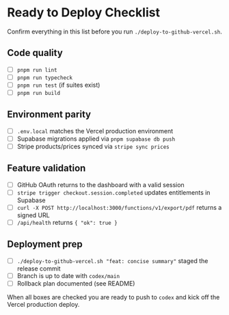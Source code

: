 # Ready to Deploy Checklist

Confirm everything in this list before you run `./deploy-to-github-vercel.sh`.

## Code quality

- [ ] `pnpm run lint`
- [ ] `pnpm run typecheck`
- [ ] `pnpm run test` (if suites exist)
- [ ] `pnpm run build`

## Environment parity

- [ ] `.env.local` matches the Vercel production environment
- [ ] Supabase migrations applied via `pnpm supabase db push`
- [ ] Stripe products/prices synced via `stripe sync prices`

## Feature validation

- [ ] GitHub OAuth returns to the dashboard with a valid session
- [ ] `stripe trigger checkout.session.completed` updates entitlements in Supabase
- [ ] `curl -X POST http://localhost:3000/functions/v1/export/pdf` returns a signed URL
- [ ] `/api/health` returns `{ "ok": true }`

## Deployment prep

- [ ] `./deploy-to-github-vercel.sh "feat: concise summary"` staged the release commit
- [ ] Branch is up to date with `codex/main`
- [ ] Rollback plan documented (see README)

When all boxes are checked you are ready to push to `codex` and kick off the Vercel production deploy.
